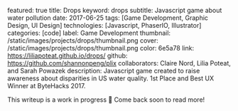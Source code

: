 featured: true
title: Drops
keyword: drops
subtitle: Javascript game about water pollution
date: 2017-06-25
tags: [Game Development, Graphic Design, UI Design]
technologies: [Javascript, PhaserIO, Illustrator]
categories: [code]
label: Game Development
thumbnail: /static/images/projects/drops/thumbnail.png
cover: /static/images/projects/drops/thumbnail.png
color: 6e5a78
link: https://liliapoteat.github.io/drops/
github: https://github.com/shannonpeng/plix
collaborators: Claire Nord, Lilia Poteat, and Sarah Powazek
description: Javascript game created to raise awareness about disparities in US water quality. 1st Place and Best UX Winner at ByteHacks 2017.

This writeup is a work in progress 🙊 Come back soon to read more!